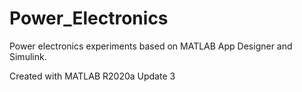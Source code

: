 # Power_Electronics
Power electronics experiments based on MATLAB App Designer and Simulink.

Created with MATLAB R2020a Update 3
